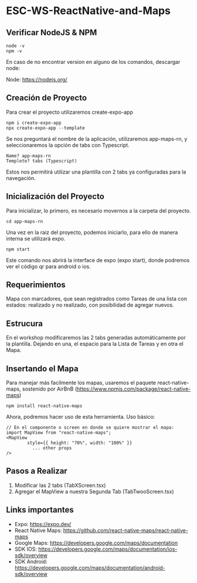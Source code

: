 # ESC-WS-ReactNative-and-Maps

## Verificar NodeJS & NPM
~~~
node -v 
npm -v 
~~~
En caso de no encontrar version en alguno de los comandos, descargar node: 

Node: https://nodejs.org/

## Creación de Proyecto
Para crear el proyecto utilizaremos create-expo-app

~~~
npm i create-expo-app
npx create-expo-app --template
~~~

Se nos preguntará el nombre de la aplicación, utilizaremos app-maps-rn, y seleccionaremos la opción de tabs con Typescript.

~~~
Name? app-maps-rn
Templete? tabs (Typescript)
~~~

Estos nos permitirá utilizar una plantilla con 2 tabs ya configuradas para la navegación.

## Inicialización del Proyecto
Para inicializar, lo primero, es necesario movernos a la carpeta del proyecto.

~~~
cd app-maps-rn
~~~

Una vez en la raiz del proyecto, podemos iniciarlo, para ello de manera interna se utilizará expo.

~~~
npm start
~~~

Este comando nos abrirá la interface de expo (expo start), donde podremos ver el código qr para android o ios.

## Requerimientos
Mapa con marcadores, que sean registrados como Tareas de una lista con estados: realizado y no realizado, con posibilidad de agregar nuevos.

## Estrucura
En el workshop modificaremos las 2 tabs generadas automáticamente por la plantilla. Dejando en una, el espacio para la Lista de Tareas y en otra el Mapa.

## Insertando el Mapa
Para manejar más facilmente los mapas, usaremos el paquete react-native-maps, sostenido por AirBnB (https://www.npmjs.com/package/react-native-maps)

~~~
npm install react-native-maps
~~~

Ahora, podremos hacer uso de esta herramienta. Uso básico:
~~~
// En el componente o screen en donde se quiere mostrar el mapa:
import MapView from "react-native-maps";
<MapView
        style={{ height: "70%", width: "100%" }}
		  ... other props
/>
~~~

## Pasos a Realizar

1. Modificar las 2 tabs (TabXScreen.tsx)
2. Agregar el MapView a nuestra Segunda Tab (TabTwooScreen.tsx)

## Links importantes

- Expo: https://expo.dev/
- React Native Maps: https://github.com/react-native-maps/react-native-maps
- Google Maps: https://developers.google.com/maps/documentation
- SDK IOS: https://developers.google.com/maps/documentation/ios-sdk/overview
- SDK Android: https://developers.google.com/maps/documentation/android-sdk/overview
